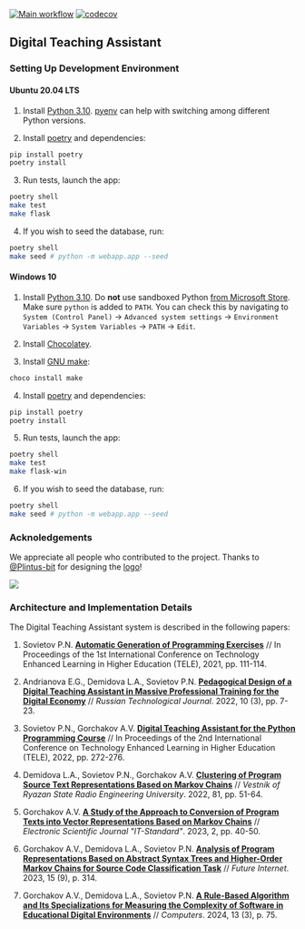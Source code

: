 [![Main workflow](https://github.com/kispython-ru/dta/actions/workflows/workflow.yml/badge.svg?branch=main)](https://github.com/kispython-ru/dta/actions/workflows/workflow.yml) [![codecov](https://codecov.io/gh/kispython-ru/dta/branch/main/graph/badge.svg)](https://codecov.io/gh/kispython-ru/dta)

## Digital Teaching Assistant

### Setting Up Development Environment

#### Ubuntu 20.04 LTS

1. Install [Python 3.10](https://docs.python.org/3/whatsnew/3.10.html). [pyenv](https://github.com/pyenv/pyenv) can help with switching among different Python versions.

2. Install [poetry](https://github.com/python-poetry/poetry) and dependencies:
```bash
pip install poetry
poetry install
```

3. Run tests, launch the app:
```bash
poetry shell
make test
make flask
```

4. If you wish to seed the database, run:
```bash
poetry shell
make seed # python -m webapp.app --seed
```

#### Windows 10

1. Install [Python 3.10](https://docs.python.org/3/whatsnew/3.10.html). Do **not** use sandboxed Python [from Microsoft Store](https://github.com/python-poetry/poetry/issues/5331). Make sure `python` is added to `PATH`. You can check this by navigating to `System (Control Panel)` -> `Advanced system settings` -> `Environment Variables` -> `System Variables` -> `PATH` -> `Edit`.

2. Install [Chocolatey](https://chocolatey.org/install).

3. Install [GNU make](https://community.chocolatey.org/packages/make):
```bash
choco install make
```

4. Install [poetry](https://github.com/python-poetry/poetry) and dependencies:
```bash
pip install poetry
poetry install
```

5. Run tests, launch the app:
```bash
poetry shell
make test
make flask-win
```

6. If you wish to seed the database, run:
```bash
poetry shell
make seed # python -m webapp.app --seed
```

### Acknoledgements

We appreciate all people who contributed to the project. Thanks to [@Plintus-bit](https://github.com/Plintus-bit) for designing the [logo](https://github.com/kispython-ru/dta#readme)!

<a href="https://github.com/kispython-ru/dta/graphs/contributors">
  <img src="https://contrib.rocks/image?repo=kispython-ru/dta" />
</a>

### Architecture and Implementation Details

The Digital Teaching Assistant system is described in the following papers:

1. Sovietov P.N. [**Automatic Generation of Programming Exercises**](https://arxiv.org/abs/2205.11304) // In Proceedings of the 1st International Conference on Technology Enhanced Learning in Higher Education (TELE), 2021, pp. 111-114.

2. Andrianova E.G., Demidova L.A., Sovietov P.N. [**Pedagogical Design of a Digital Teaching Assistant in Massive Professional Training for the Digital Economy**](https://www.rtj-mirea.ru/jour/article/view/518/355) // *Russian Technological Journal*. 2022, 10 (3), pp. 7-23.

3. Sovietov P.N., Gorchakov A.V. [**Digital Teaching Assistant for the Python Programming Course**](https://ieeexplore.ieee.org/document/9801060) // In Proceedings of the 2nd International Conference on Technology Enhanced Learning in Higher Education (TELE), 2022, pp. 272-276.

4. Demidova L.A., Sovietov P.N., Gorchakov A.V. [**Clustering of Program Source Text Representations Based on Markov Chains**](https://doi.org/10.21667/1995-4565-2022-81-51-64) // *Vestnik of Ryazan State Radio Engineering University*. 2022, 81, pp. 51-64.

5. Gorchakov A.V. [**A Study of the Approach to Conversion of Program Texts into Vector Representations Based on Markov Chains**](https://itstd-journal.ru/?page_id=758&volume=2&year=2023&lang=en) // *Electronic Scientific Journal "IT-Standard"*. 2023, 2, pp. 40-50.

6. Gorchakov A.V., Demidova L.A., Sovietov P.N. [**Analysis of Program Representations Based on Abstract Syntax Trees and Higher-Order Markov Chains for Source Code Classification Task**](https://www.mdpi.com/1999-5903/15/9/314) // *Future Internet*. 2023, 15 (9), p. 314.

7. Gorchakov A.V., Demidova L.A., Sovietov P.N. [**A Rule-Based Algorithm and Its Specializations for Measuring the Complexity of Software in Educational Digital Environments**](https://www.mdpi.com/2073-431X/13/3/75) // *Computers*. 2024, 13 (3), p. 75.
